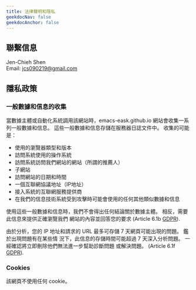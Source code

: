 ```yaml
---
title: 法律聲明和隱私
geekdocNav: false
geekdocAnchor: false
---
```


## 聯繫信息

Jen-Chieh Shen
<br/>
Email: jcs090219@gmail.com

## 隱私政策

### 一般數據和信息的收集

當數據主體或自動化系統調用該網站時，emacs-eask.github.io 網站會收集一系列一般數據和信息。
這些一般數據和信息存儲在服務器日誌文件中。 收集的可能是：

- 使用的瀏覽器類型和版本
- 訪問系統使用的操作系統
- 訪問系統訪問我們網站的網站（所謂的推薦人）
- 子網站
- 訪問網站的日期和時間
- 一個互聯網協議地址（IP地址）
- 接入系統的互聯網服務提供商
- 在我們的信息技術系統受到攻擊時可能會使用的任何其他類似數據和信息

使用這些一般數據和信息時，我們不會得出任何結論關於數據主體。 相反，需要此信息來提供正確瀏覽我們
網站的內容並回答您的要求 (Article 6.1b [GDPR][]).

由於分析，您的 IP 地址和請求的 URL 最多可存儲 7 天網頁可能出現的問題。 鑑於出現問題有在某些情
況下，此信息的存儲時間可能超過 7 天深入分析問題。 一經確認將立即刪除他們無法進一步幫助診斷問題
或解決問題。 (Article 6.1f [GDPR][]).

### Cookies

該網頁不使用任何 cookie。


[GDPR]: https://gdpr-info.eu/art-6-gdpr/
